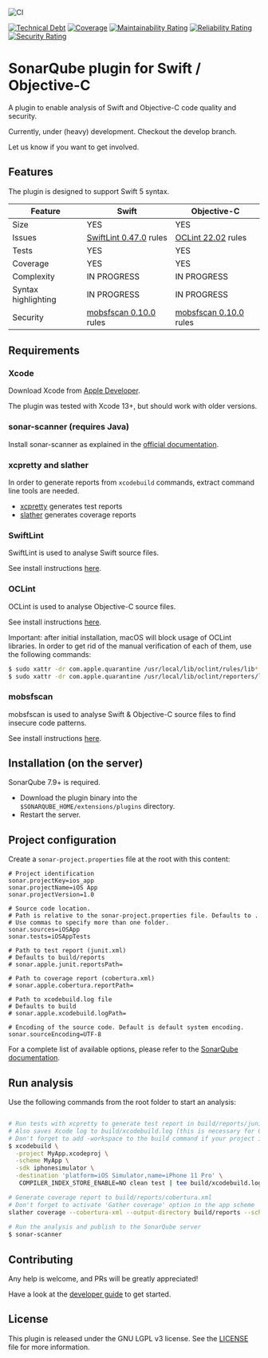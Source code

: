 
![CI](https://github.com/insideapp-oss/sonar-flutter/workflows/CI/badge.svg)

[![Technical Debt](https://sonarcloud.io/api/project_badges/measure?project=insideapp-oss_sonar-apple&metric=sqale_index)](https://sonarcloud.io/summary/new_code?id=insideapp-oss_sonar-apple)
[![Coverage](https://sonarcloud.io/api/project_badges/measure?project=insideapp-oss_sonar-apple&metric=coverage)](https://sonarcloud.io/summary/new_code?id=insideapp-oss_sonar-apple)
[![Maintainability Rating](https://sonarcloud.io/api/project_badges/measure?project=insideapp-oss_sonar-apple&metric=sqale_rating)](https://sonarcloud.io/summary/new_code?id=insideapp-oss_sonar-apple)
[![Reliability Rating](https://sonarcloud.io/api/project_badges/measure?project=insideapp-oss_sonar-apple&metric=reliability_rating)](https://sonarcloud.io/summary/new_code?id=insideapp-oss_sonar-apple)
[![Security Rating](https://sonarcloud.io/api/project_badges/measure?project=insideapp-oss_sonar-apple&metric=security_rating)](https://sonarcloud.io/summary/new_code?id=insideapp-oss_sonar-apple)


# SonarQube plugin for Swift / Objective-C

A plugin to enable analysis of Swift and Objective-C code quality and security.

Currently, under (heavy) development. Checkout the develop branch.

Let us know if you want to get involved.

## Features

The plugin is designed to support Swift 5 syntax.

| Feature             | Swift                                                        | Objective-C                                                  |
|---------------------|--------------------------------------------------------------|--------------------------------------------------------------|
| Size                | YES                                                          | YES                                                          |
| Issues              | [SwiftLint 0.47.0](https://github.com/realm/SwiftLint) rules | [OCLint 22.02](https://oclint.org/) rules                    |
| Tests               | YES                                                          | YES                                                          |
| Coverage            | YES                                                          | YES                                                          |
| Complexity          | IN PROGRESS                                                  | IN PROGRESS                                                  |
| Syntax highlighting | IN PROGRESS                                                  | IN PROGRESS                                                  |
| Security            | [mobsfscan 0.10.0](https://github.com/MobSF/mobsfscan) rules | [mobsfscan 0.10.0](https://github.com/MobSF/mobsfscan) rules |

## Requirements

### Xcode

Download Xcode from [Apple Developer](https://developer.apple.com/download/).

The plugin was tested with Xcode 13+, but should work with older versions.

### sonar-scanner (requires Java)

Install sonar-scanner as explained in the [official documentation]((https://docs.sonarqube.org/latest/analysis/scan/sonarscanner/)).

### xcpretty and slather

In order to generate reports from ``xcodebuild`` commands, extract command line tools are needed.

- [xcpretty](https://github.com/xcpretty/xcpretty) generates test reports
- [slather](https://github.com/SlatherOrg/slather) generates coverage reports

### SwiftLint

SwiftLint is used to analyse Swift source files.

See install instructions [here](https://github.com/realm/SwiftLint).

### OCLint

OCLint is used to analyse Objective-C source files.

See install instructions [here](https://docs.oclint.org/en/stable/intro/homebrew.html).

Important: after initial installation, macOS will block usage of OCLint libraries. In order to get rid of the manual verification of each of them, use the following commands:

```bash
$ sudo xattr -dr com.apple.quarantine /usr/local/lib/oclint/rules/lib*
$ sudo xattr -dr com.apple.quarantine /usr/local/lib/oclint/reporters/lib*
```

### mobsfscan

mobsfscan is used to analyse Swift & Objective-C source files to find insecure code patterns.

See install instructions [here](https://github.com/MobSF/mobsfscan).

## Installation (on the server)

SonarQube 7.9+ is required.

- Download the plugin binary into the ``$SONARQUBE_HOME/extensions/plugins`` directory.
- Restart the server.

## Project configuration

Create a ``sonar-project.properties`` file at the root with this content:

```properties
# Project identification
sonar.projectKey=ios_app
sonar.projectName=iOS App
sonar.projectVersion=1.0
	
# Source code location.
# Path is relative to the sonar-project.properties file. Defaults to .
# Use commas to specify more than one folder.
sonar.sources=iOSApp
sonar.tests=iOSAppTests

# Path to test report (junit.xml)
# Defaults to build/reports
# sonar.apple.junit.reportsPath=

# Path to coverage report (cobertura.xml)
# sonar.apple.cobertura.reportPath=

# Path to xcodebuild.log file
# Defaults to build
# sonar.apple.xcodebuild.logPath=

# Encoding of the source code. Default is default system encoding.
sonar.sourceEncoding=UTF-8
```

For a complete list of available options, please refer to the [SonarQube documentation](https://docs.sonarqube.org/latest/analysis/analysis-parameters/).

## Run analysis

Use the following commands from the root folder to start an analysis:

```bash

# Run tests with xcpretty to generate test report in build/reports/junit.xml
# Also saves Xcode log to build/xcodebuild.log (this is necessary for Objective-C code analysis)
# Don't forget to add -workspace to the build command if your project is part of a workspace
$ xcodebuild \
  -project MyApp.xcodeproj \
  -scheme MyApp \
  -sdk iphonesimulator \
  -destination 'platform=iOS Simulator,name=iPhone 11 Pro' \
   COMPILER_INDEX_STORE_ENABLE=NO clean test | tee build/xcodebuild.log | xcpretty --report junit

# Generate coverage report to build/reports/cobertura.xml
# Don't forget to activate 'Gather coverage' option in the app scheme
slather coverage --cobertura-xml --output-directory build/reports --scheme MyApp MyApp.xcodeproj
  
# Run the analysis and publish to the SonarQube server
$ sonar-scanner
```

## Contributing

Any help is welcome, and PRs will be greatly appreciated!

Have a look at the [developer guide](https://github.com/insideapp-oss/sonar-apple/blob/main/DEVELOP.md) to get started.

## License

This plugin is released under the GNU LGPL v3 license. See the [LICENSE](https://github.com/insideapp-oss/sonar-apple/blob/main/LICENSE.md) file for more information.